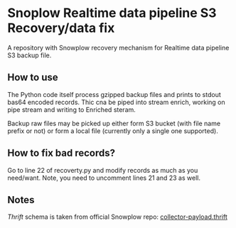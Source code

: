 # Snoplow Realtime data pipeline S3 Recovery/data fix
A repository with Snowplow recovery mechanism for Realtime data pipeline S3 backup file.

## How to use
The Python code itself process gzipped backup files and prints to stdout bas64 encoded records. Thic cna be piped into stream enrich, working on pipe stream and writing to Enriched steram.

Backup raw files may be picked up either form S3 bucket (with file name prefix or not) or form a local file (currently only a single one supported).

## How to fix bad records?

Go to line 22 of recoverty.py and modify records as much as you need/want. Note, you need to uncomment lines 21 and 23 as well.

## Notes
_Thrift_ schema is taken from official Snowplow repo: [collector-payload.thrift](https://github.com/snowplow/snowplow/blob/master/2-collectors/thrift-schemas/collector-payload-1/src/main/thrift/collector-payload.thrift)
